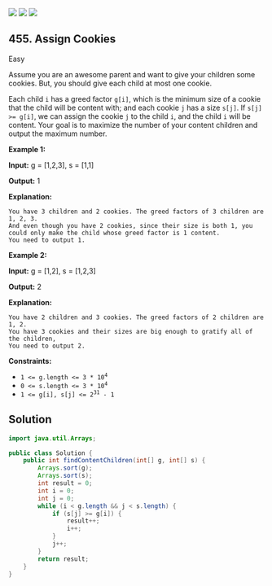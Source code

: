 [![](https://img.shields.io/github/stars/javadev/LeetCode-in-Java?label=Stars&style=flat-square)](https://github.com/javadev/LeetCode-in-Java)
[![](https://img.shields.io/github/forks/javadev/LeetCode-in-Java?label=Fork%20me%20on%20GitHub%20&style=flat-square)](https://github.com/javadev/LeetCode-in-Java/fork)
[![](https://img.shields.io/badge/-LeetCode%20in%20Kotlin-blue?style=flat-square)](https://github.com/javadev/LeetCode-in-Kotlin)

## 455\. Assign Cookies

Easy

Assume you are an awesome parent and want to give your children some cookies. But, you should give each child at most one cookie.

Each child `i` has a greed factor `g[i]`, which is the minimum size of a cookie that the child will be content with; and each cookie `j` has a size `s[j]`. If `s[j] >= g[i]`, we can assign the cookie `j` to the child `i`, and the child `i` will be content. Your goal is to maximize the number of your content children and output the maximum number.

**Example 1:**

**Input:** g = [1,2,3], s = [1,1]

**Output:** 1

**Explanation:**

    You have 3 children and 2 cookies. The greed factors of 3 children are 1, 2, 3.
    And even though you have 2 cookies, since their size is both 1, you could only make the child whose greed factor is 1 content.
    You need to output 1.

**Example 2:**

**Input:** g = [1,2], s = [1,2,3]

**Output:** 2

**Explanation:**

    You have 2 children and 3 cookies. The greed factors of 2 children are 1, 2.
    You have 3 cookies and their sizes are big enough to gratify all of the children,
    You need to output 2.

**Constraints:**

*   <code>1 <= g.length <= 3 * 10<sup>4</sup></code>
*   <code>0 <= s.length <= 3 * 10<sup>4</sup></code>
*   <code>1 <= g[i], s[j] <= 2<sup>31</sup> - 1</code>

## Solution

```java
import java.util.Arrays;

public class Solution {
    public int findContentChildren(int[] g, int[] s) {
        Arrays.sort(g);
        Arrays.sort(s);
        int result = 0;
        int i = 0;
        int j = 0;
        while (i < g.length && j < s.length) {
            if (s[j] >= g[i]) {
                result++;
                i++;
            }
            j++;
        }
        return result;
    }
}
```